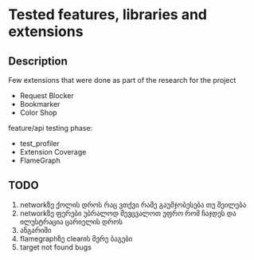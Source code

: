 # Tested features, libraries and extensions

## Description

Few extensions that were done as part of the research for the project

- Request Blocker
- Bookmarker
- Color Shop

feature/api testing phase:

- test_profiler
- Extension Coverage
- FlameGraph

## TODO

1. networkზე ქოლის დროს რაც ვთქვი რამე გაუმჯობესება თუ შეილება
2. networkზე ფერები უბრალოდ შევცვალოთ უფრო რომ ჩაჯდეს და ილუსტრაცია ცარიელის დროს
3. ანგარიში
4. flamegraphზე clearის მერე ბაგები
5. target not found bugs
